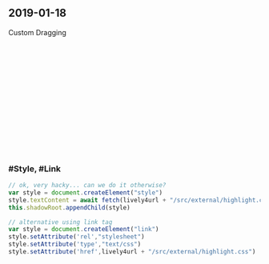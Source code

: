 ## 2019-01-18

Custom Dragging

<br>

<div style="height:200px">
<lively-import id="dragimport" src="dragelement.html"></lively-import>
</div>



<script>
import Persistence from "src/client/persistence.js";
import highlight from 'src/external/highlight.js';

(async () => {
await lively.sleep(1000)
var tool =  lively.query(this,"#dragimport").get("#elements-under")

Persistence.initLivelyObject(tool) // bring it to livey #TODO should be done in lively-import

// ok, very hacky... can we do it otherwise?
// var style = document.createElement("style")
// style.textContent = await fetch(lively4url + "/src/external/highlight.css").then(r => r.text())
// this.shadowRoot.appendChild(style)
// alternative using link tag
var style = document.createElement("link")
style.setAttribute('rel',"stylesheet")
style.setAttribute('type',"text/css")
style.setAttribute('href',lively4url + "/src/external/highlight.css")

this.shadowRoot.appendChild(style)

var pre = document.createElement("pre")
pre.textContent = Array.from(tool.querySelectorAll("script")).map(ea => ea.textContent).join('\n')
highlight.highlightBlock(pre);
return pre
})()
</script>

### #Style, #Link

```JavaScript
// ok, very hacky... can we do it otherwise?
var style = document.createElement("style")
style.textContent = await fetch(lively4url + "/src/external/highlight.css").then(r => r.text())
this.shadowRoot.appendChild(style)

// alternative using link tag
var style = document.createElement("link")
style.setAttribute('rel',"stylesheet")
style.setAttribute('type',"text/css")
style.setAttribute('href',lively4url + "/src/external/highlight.css")
```
